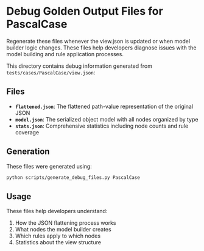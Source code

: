 # Debug Golden Output Files for PascalCase
Regenerate these files whenever the view.json is updated or when model builder logic changes.
These files help developers diagnose issues with the model building and rule application processes.

This directory contains debug information generated from `tests/cases/PascalCase/view.json`:

## Files

- **`flattened.json`**: The flattened path-value representation of the original JSON
- **`model.json`**: The serialized object model with all nodes organized by type
- **`stats.json`**: Comprehensive statistics including node counts and rule coverage

## Generation

These files were generated using:
```bash
python scripts/generate_debug_files.py PascalCase
```

## Usage

These files help developers understand:
1. How the JSON flattening process works
2. What nodes the model builder creates
3. Which rules apply to which nodes
4. Statistics about the view structure
